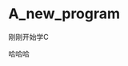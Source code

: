 # A_new_program
刚刚开始学C


















































































































































































































































































































































哈哈哈
